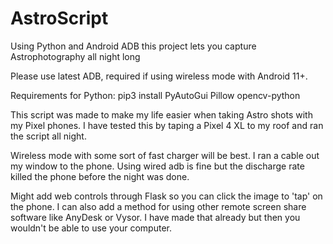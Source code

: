 # AstroScript
 Using Python and Android ADB this project lets you capture Astrophotography all night long

Please use latest ADB, required if using wireless mode with Android 11+.

Requirements for Python:
pip3 install PyAutoGui Pillow opencv-python

This script was made to make my life easier when taking Astro shots with my Pixel phones. I have tested this by taping a Pixel 4 XL to my roof and ran the script all night. 

Wireless mode with some sort of fast charger will be best. I ran a cable out my window to the phone. Using wired adb is fine but the discharge rate killed the phone before the night was done.

Might add web controls through Flask so you can click the image to 'tap' on the phone.
I can also add a method for using other remote screen share software like AnyDesk or Vysor. 
I have made that already but then you wouldn't be able to use your computer.
